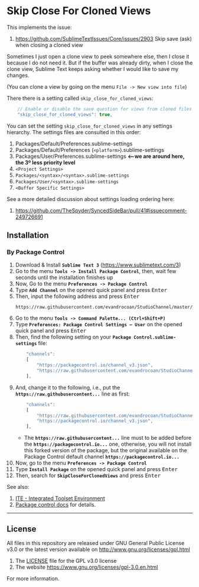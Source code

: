 # Skip Close For Cloned Views

This implements the issue:
1. https://github.com/SublimeTextIssues/Core/issues/2903 Skip save (ask) when closing a cloned view

Sometimes I just open a clone view to peek somewhere else,
then I close it because I do not need it.
But if the buffer was already dirty,
when I close the clone view,
Sublime Text keeps asking whether I would like to save my changes.

(You can clone a view by going on the menu `File -> New view into file`)

There there is a setting called `skip_close_for_cloned_views`:
```js
    // Enable or disable the save question for views from cloned files (default true)
    "skip_close_for_cloned_views": true,
```

You can set the setting `skip_close_for_cloned_views` in any settings hierarchy.
The settings files are consulted in this order:
1. Packages/Default/Preferences.sublime-settings
2. Packages/Default/Preferences (`<platform>`).sublime-settings
3. Packages/User/Preferences.sublime-settings **<--we are around here, the 3º less priority level**
4. `<Project Settings>`
5. `Packages/<syntax>/<syntax>.sublime-settings`
6. `Packages/User/<syntax>.sublime-settings`
7. `<Buffer Specific Settings>`

See a more detailed discussion about settings loading ordering here:
1. https://github.com/TheSpyder/SyncedSideBar/pull/41#issuecomment-249726691


## Installation

### By Package Control

1. Download & Install **`Sublime Text 3`** (https://www.sublimetext.com/3)
1. Go to the menu **`Tools -> Install Package Control`**, then,
   wait few seconds until the installation finishes up
1. Now,
   Go to the menu **`Preferences -> Package Control`**
1. Type **`Add Channel`** on the opened quick panel and press <kbd>Enter</kbd>
1. Then,
   input the following address and press <kbd>Enter</kbd>
   ```
   https://raw.githubusercontent.com/evandrocoan/StudioChannel/master/channel.json
   ```
1. Go to the menu **`Tools -> Command Palette...
   (Ctrl+Shift+P)`**
1. Type **`Preferences:
   Package Control Settings – User`** on the opened quick panel and press <kbd>Enter</kbd>
1. Then,
   find the following setting on your **`Package Control.sublime-settings`** file:
   ```js
       "channels":
       [
           "https://packagecontrol.io/channel_v3.json",
           "https://raw.githubusercontent.com/evandrocoan/StudioChannel/master/channel.json",
       ],
   ```
1. And,
   change it to the following, i.e.,
   put the **`https://raw.githubusercontent...`** line as first:
   ```js
       "channels":
       [
           "https://raw.githubusercontent.com/evandrocoan/StudioChannel/master/channel.json",
           "https://packagecontrol.io/channel_v3.json",
       ],
   ```
   * The **`https://raw.githubusercontent...`** line must to be added before the **`https://packagecontrol.io...`** one, otherwise,
     you will not install this forked version of the package,
     but the original available on the Package Control default channel **`https://packagecontrol.io...`**
1. Now,
   go to the menu **`Preferences -> Package Control`**
1. Type **`Install Package`** on the opened quick panel and press <kbd>Enter</kbd>
1. Then,
search for **`SkipCloseForClonedViews`** and press <kbd>Enter</kbd>

See also:

1. [ITE - Integrated Toolset Environment](https://github.com/evandrocoan/ITE)
1. [Package control docs](https://packagecontrol.io/docs/usage) for details.


___
## License

All files in this repository are released under GNU General Public License v3.0
or the latest version available on http://www.gnu.org/licenses/gpl.html

1. The [LICENSE](LICENSE) file for the GPL v3.0 license
1. The website https://www.gnu.org/licenses/gpl-3.0.en.html

For more information.



